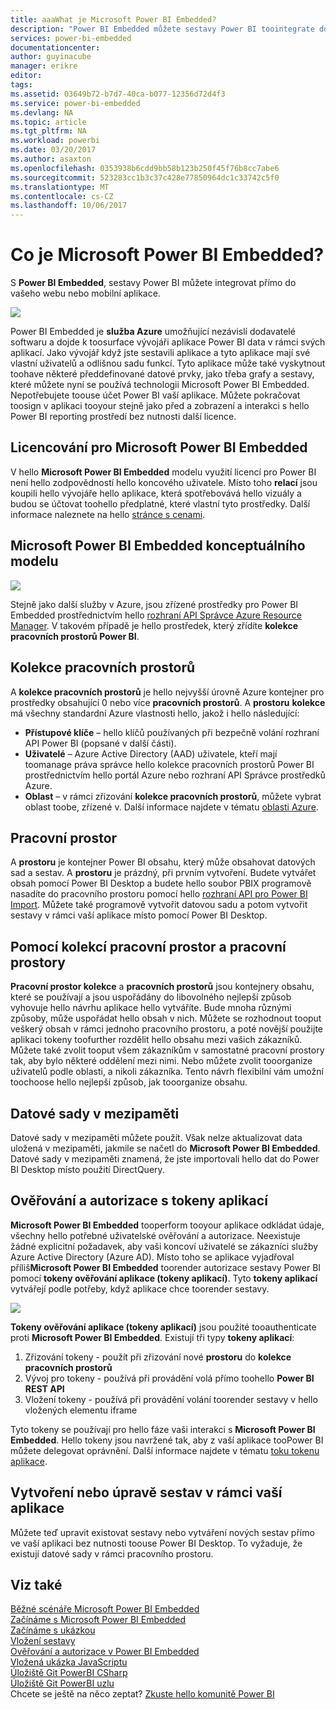 ```yaml
---
title: aaaWhat je Microsoft Power BI Embedded?
description: "Power BI Embedded můžete sestavy Power BI toointegrate do mobilní aplikace nebo webové takže není nutné toobuild vlastní řešení."
services: power-bi-embedded
documentationcenter: 
author: guyinacube
manager: erikre
editor: 
tags: 
ms.assetid: 03649b72-b7d7-40ca-b077-12356d72d4f3
ms.service: power-bi-embedded
ms.devlang: NA
ms.topic: article
ms.tgt_pltfrm: NA
ms.workload: powerbi
ms.date: 03/20/2017
ms.author: asaxton
ms.openlocfilehash: 0353938b6cdd9bb58b123b250f45f76b8cc7abe6
ms.sourcegitcommit: 523283cc1b3c37c428e77850964dc1c33742c5f0
ms.translationtype: MT
ms.contentlocale: cs-CZ
ms.lasthandoff: 10/06/2017
---
```

# <a name="what-is-microsoft-power-bi-embedded"></a>Co je Microsoft Power BI Embedded?
S **Power BI Embedded**, sestavy Power BI můžete integrovat přímo do vašeho webu nebo mobilní aplikace.

![](media/powerbi-embedded-whats-is/what-is.png)

Power BI Embedded je **služba Azure** umožňující nezávislí dodavatelé softwaru a dojde k toosurface vývojáři aplikace Power BI data v rámci svých aplikací. Jako vývojář když jste sestavili aplikace a tyto aplikace mají své vlastní uživatelů a odlišnou sadu funkcí. Tyto aplikace může také vyskytnout toohave některé předdefinované datové prvky, jako třeba grafy a sestavy, které můžete nyní se používá technologii Microsoft Power BI Embedded. Nepotřebujete toouse účet Power BI vaší aplikace. Můžete pokračovat toosign v aplikaci tooyour stejně jako před a zobrazení a interakci s hello Power BI reporting prostředí bez nutnosti další licence.

## <a name="licensing-for-microsoft-power-bi-embedded"></a>Licencování pro Microsoft Power BI Embedded
V hello **Microsoft Power BI Embedded** modelu využití licencí pro Power BI není hello zodpovědností hello koncového uživatele.  Místo toho **relací** jsou koupili hello vývojáře hello aplikace, která spotřebovává hello vizuály a budou se účtovat toohello předplatné, které vlastní tyto prostředky. Další informace naleznete na hello [stránce s cenami](https://azure.microsoft.com/en-us/pricing/details/power-bi-embedded/).

## <a name="microsoft-power-bi-embedded-conceptual-model"></a>Microsoft Power BI Embedded konceptuálního modelu

![](media/powerbi-embedded-whats-is/model.png)

Stejně jako další služby v Azure, jsou zřízené prostředky pro Power BI Embedded prostřednictvím hello [rozhraní API Správce Azure Resource Manager](https://msdn.microsoft.com/library/mt712306.aspx). V takovém případě je hello prostředek, který zřídíte **kolekce pracovních prostorů Power BI**.

## <a name="workspace-collection"></a>Kolekce pracovních prostorů
A **kolekce pracovních prostorů** je hello nejvyšší úrovně Azure kontejner pro prostředky obsahující 0 nebo více **pracovních prostorů**.  A **prostoru** **kolekce** má všechny standardní Azure vlastnosti hello, jakož i hello následující:

* **Přístupové klíče** – hello klíčů používaných při bezpečně volání rozhraní API Power BI (popsané v další části).
* **Uživatelé** – Azure Active Directory (AAD) uživatele, kteří mají toomanage práva správce hello kolekce pracovních prostorů Power BI prostřednictvím hello portál Azure nebo rozhraní API Správce prostředků Azure.
* **Oblast** – v rámci zřizování **kolekce pracovních prostorů**, můžete vybrat oblast toobe, zřízené v. Další informace najdete v tématu [oblasti Azure](https://azure.microsoft.com/regions/).

## <a name="workspace"></a>Pracovní prostor
A **prostoru** je kontejner Power BI obsahu, který může obsahovat datových sad a sestav. A **prostoru** je prázdný, při prvním vytvoření. Budete vytvářet obsah pomocí Power BI Desktop a budete hello soubor PBIX programově nasadíte do pracovního prostoru pomocí hello [rozhraní API pro Power BI Import](https://msdn.microsoft.com/library/mt711504.aspx). Můžete také programově vytvořit datovou sadu a potom vytvořit sestavy v rámci vaší aplikace místo pomocí Power BI Desktop.

## <a name="using-workspace-collections-and-workspaces"></a>Pomocí kolekcí pracovní prostor a pracovní prostory
**Pracovní prostor kolekce** a **pracovních prostorů** jsou kontejnery obsahu, které se používají a jsou uspořádány do libovolného nejlepší způsob vyhovuje hello návrhu aplikace hello vytváříte. Bude mnoha různými způsoby, může uspořádat hello obsah v nich. Můžete se rozhodnout tooput veškerý obsah v rámci jednoho pracovního prostoru, a poté novější použijte aplikaci tokeny toofurther rozdělit hello obsahu mezi vašich zákazníků. Můžete také zvolit tooput všem zákazníkům v samostatné pracovní prostory tak, aby bylo některé oddělení mezi nimi. Nebo můžete zvolit tooorganize uživatelů podle oblasti, a nikoli zákazníka. Tento návrh flexibilní vám umožní toochoose hello nejlepší způsob, jak tooorganize obsahu.

## <a name="cached-datasets"></a>Datové sady v mezipaměti
Datové sady v mezipaměti můžete použít.  Však nelze aktualizovat data uložená v mezipaměti, jakmile se načetl do **Microsoft Power BI Embedded**. Datové sady v mezipaměti znamená, že jste importovali hello dat do Power BI Desktop místo použití DirectQuery.

## <a name="authentication-and-authorization-with-app-tokens"></a>Ověřování a autorizace s tokeny aplikací
**Microsoft Power BI Embedded** tooperform tooyour aplikace odkládat údaje, všechny hello potřebné uživatelské ověřování a autorizace. Neexistuje žádné explicitní požadavek, aby vaši koncoví uživatelé se zákazníci služby Azure Active Directory (Azure AD).  Místo toho se aplikace vyjadřoval příliš**Microsoft Power BI Embedded** toorender autorizace sestavy Power BI pomocí **tokeny ověřování aplikace (tokeny aplikací)**.  Tyto **tokeny aplikací** vytvářejí podle potřeby, když aplikace chce toorender sestavy.

![](media/powerbi-embedded-whats-is/app-tokens.png)

**Tokeny ověřování aplikace (tokeny aplikací)** jsou použité tooauthenticate proti **Microsoft Power BI Embedded**.  Existují tři typy **tokeny aplikací**:

1. Zřizování tokeny - použít při zřizování nové **prostoru** do **kolekce pracovních prostorů**
2. Vývoj pro tokeny - používá při provádění volá přímo toohello **Power BI REST API**
3. Vložení tokeny - používá při provádění volání toorender sestavy v hello vložených elementu iframe

Tyto tokeny se používají pro hello fáze vaši interakci s **Microsoft Power BI Embedded**.  Hello tokeny jsou navržené tak, aby z vaší aplikace tooPower BI můžete delegovat oprávnění. Další informace najdete v tématu [toku tokenu aplikace](power-bi-embedded-app-token-flow.md).

## <a name="create-or-edit-reports-within-your-application"></a>Vytvoření nebo úpravě sestav v rámci vaší aplikace

Můžete teď upravit existovat sestavy nebo vytváření nových sestav přímo ve vaší aplikaci bez nutnosti toouse Power BI Desktop. To vyžaduje, že existují datové sady v rámci pracovního prostoru.

## <a name="see-also"></a>Viz také

[Běžné scénáře Microsoft Power BI Embedded](power-bi-embedded-scenarios.md)  
[Začínáme s Microsoft Power BI Embedded](power-bi-embedded-get-started.md)  
[Začínáme s ukázkou](power-bi-embedded-get-started-sample.md)  
[Vložení sestavy](power-bi-embedded-embed-report.md)  
[Ověřování a autorizace v Power BI Embedded](power-bi-embedded-app-token-flow.md)  
[Vložená ukázka JavaScriptu](https://microsoft.github.io/PowerBI-JavaScript/demo/)  
[Úložiště Git PowerBI CSharp](https://github.com/Microsoft/PowerBI-CSharp)  
[Úložiště Git PowerBI uzlu](https://github.com/Microsoft/PowerBI-Node)  
Chcete se ještě na něco zeptat? [Zkuste hello komunitě Power BI](http://community.powerbi.com/)
